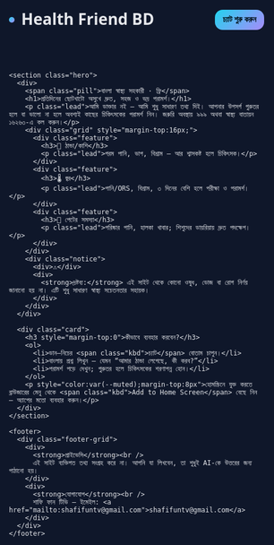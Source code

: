 <script>
(function(){if(!window.chatbase||window.chatbase("getState")!=="initialized"){window.chatbase=(...arguments)=>{if(!window.chatbase.q){window.chatbase.q=[]}window.chatbase.q.push(arguments)};window.chatbase=new Proxy(window.chatbase,{get(target,prop){if(prop==="q"){return target.q}return(...args)=>target(prop,...args)}})}const onLoad=function(){const script=document.createElement("script");script.src="https://www.chatbase.co/embed.min.js";script.id="qh-QBSpTeK3Yu7CCsAA6D";script.domain="www.chatbase.co";document.body.appendChild(script)};if(document.readyState==="complete"){onLoad()}else{window.addEventListener("load",onLoad)}})();
</script>
<!DOCTYPE html>
<html lang="bn">
<head>
  <meta charset="utf-8" />
  <meta name="viewport" content="width=device-width, initial-scale=1" />
  <title>Health Friend BD — বাংলা স্বাস্থ্য সহকারী</title>
  <meta name="description" content="বাংলা ভাষায় সাধারণ স্বাস্থ্য পরামর্শ — বিনামূল্যে, সহজ ও ভদ্র টোনে। জরুরি হলে ৯৯৯ বা ১৬২৬৩-এ যোগাযোগ করুন।" />
  <link rel="preconnect" href="https://fonts.googleapis.com">
  <link rel="preconnect" href="https://fonts.gstatic.com" crossorigin>
  <link href="https://fonts.googleapis.com/css2?family=Noto+Sans+Bengali:wght@400;600;700&display=swap" rel="stylesheet">
  <style>
    :root {
      --bg: #0f172a;          /* slate-900 */
      --card: #111827;        /* gray-900 */
      --muted: #94a3b8;       /* slate-400 */
      --text: #e5e7eb;        /* gray-200 */
      --accent: #22d3ee;      /* cyan-400 */
      --accent-2: #a78bfa;    /* violet-400 */
      --success: #34d399;     /* emerald-400 */
      --warn: #fbbf24;        /* amber-400 */
      --danger: #fb7185;      /* rose-400 */
    }
    * { box-sizing: border-box; }
    html, body { margin:0; padding:0; font-family: "Noto Sans Bengali", system-ui, -apple-system, Segoe UI, Roboto, Helvetica, Arial, sans-serif; background: var(--bg); color: var(--text); }
    a { color: var(--accent); text-decoration: none; }
    .container { max-width: 1100px; margin: 0 auto; padding: 24px; }
    header { display:flex; align-items:center; justify-content:space-between; gap:16px; padding: 16px 0; }
    .brand { display:flex; align-items:center; gap:12px; font-weight:700; font-size: clamp(20px, 3vw, 28px); }
    .brand .dot { width:10px; height:10px; border-radius:999px; background: linear-gradient(135deg, var(--accent), var(--accent-2)); display:inline-block; }
    .cta { display:inline-flex; align-items:center; gap:8px; background: linear-gradient(135deg, var(--accent), var(--accent-2)); color:#001016; font-weight:700; border:none; padding:10px 14px; border-radius:14px; cursor:pointer; }
    .hero { display:grid; grid-template-columns: 1.2fr 1fr; gap:24px; align-items:center; padding: 20px 0 8px; }
    @media (max-width: 900px){ .hero{ grid-template-columns: 1fr; } }
    .card { background: linear-gradient(180deg, #0b1220, #0a0f1a); border:1px solid #1f2937; border-radius: 16px; padding: 20px; box-shadow: 0 10px 30px rgba(0,0,0,.35); }
    .pill { display:inline-block; background:#0b2a32; color:#8af3ff; padding:6px 10px; border-radius:999px; border:1px solid #164e63; font-size:12px; letter-spacing:.2px; }
    h1 { margin:.2em 0 .4em; font-size: clamp(28px, 5vw, 44px); line-height:1.15; }
    p.lead { color: var(--muted); font-size: clamp(15px, 2.5vw, 18px); }
    .grid { display:grid; grid-template-columns: repeat(3, 1fr); gap:16px; }
    @media (max-width: 900px){ .grid{ grid-template-columns: 1fr; } }
    .feature { background: #0b1020; border:1px solid #1e293b; padding:16px; border-radius:14px; }
    .feature h3{ margin:4px 0 8px; font-size:18px; }
    .badge { font-size: 12px; color:#0b1220; background: var(--success); padding:3px 8px; border-radius:999px; font-weight:700; }
    .notice { display:flex; gap:12px; align-items:flex-start; background:#20140f; border:1px solid #4a1d09; color:#ffd7ae; padding:12px 14px; border-radius:12px; margin-top:12px; }
    .notice strong{ color:#ffb86b; }
    footer{ margin: 32px 0 80px; color: var(--muted); font-size:14px; }
    .footer-grid{ display:grid; grid-template-columns: 1fr 1fr; gap:16px; }
    @media (max-width: 700px){ .footer-grid{ grid-template-columns: 1fr; } }
    .kbd { font-family: ui-monospace, SFMono-Regular, Menlo, monospace; font-size: 12px; background:#0b1020; border:1px solid #233044; padding:2px 6px; border-radius:6px; }
  </style>
</head>
<body>
  <script>
(function(){if(!window.chatbase||window.chatbase("getState")!=="initialized"){window.chatbase=(...arguments)=>{if(!window.chatbase.q){window.chatbase.q=[]}window.chatbase.q.push(arguments)};window.chatbase=new Proxy(window.chatbase,{get(target,prop){if(prop==="q"){return target.q}return(...args)=>target(prop,...args)}})}const onLoad=function(){const script=document.createElement("script");script.src="https://www.chatbase.co/embed.min.js";script.id="qh-QBSpTeK3Yu7CCsAA6D";script.domain="www.chatbase.co";document.body.appendChild(script)};if(document.readyState==="complete"){onLoad()}else{window.addEventListener("load",onLoad)}})();
</script>
  <div class="container">
    <header>
      <div class="brand"><span class="dot"></span> Health Friend BD</div>
      <button class="cta" onclick="window.botpress && window.botpress.open()">চ্যাট শুরু করুন</button>
    </header>

    <section class="hero">
      <div>
        <span class="pill">বাংলা স্বাস্থ্য সহকারী · ফ্রি</span>
        <h1>প্রতিদিনের ছোটখাটো অসুখে দ্রুত, সহজ ও ভদ্র পরামর্শ।</h1>
        <p class="lead">আমি ডাক্তার নই — আমি শুধু সাধারণ তথ্য দিই। আপনার উপসর্গ গুরুতর হলে বা ভালো না হলে অবশ্যই কাছের চিকিৎসকের পরামর্শ নিন। জরুরি অবস্থায় ৯৯৯ অথবা স্বাস্থ্য বাতায়ন ১৬২৬৩-এ কল করুন।</p>
        <div class="grid" style="margin-top:16px;">
          <div class="feature">
            <h3>🤧 ঠান্ডা/কাশি</h3>
            <p class="lead">গরম পানি, ভাপ, বিশ্রাম — আর শ্বাসকষ্ট হলে চিকিৎসক।</p>
          </div>
          <div class="feature">
            <h3>🌡️ জ্বর</h3>
            <p class="lead">পানি/ORS, বিশ্রাম, ৩ দিনের বেশি হলে পরীক্ষা ও পরামর্শ।</p>
          </div>
          <div class="feature">
            <h3>🍲 পেটের সমস্যা</h3>
            <p class="lead">পরিষ্কার পানি, হালকা খাবার; শিশুদের ডায়রিয়ায় দ্রুত পদক্ষেপ।</p>
          </div>
        </div>
        <div class="notice">
          <div>⚠️</div>
          <div>
            <strong>দ্রষ্টব্য:</strong> এই সাইট থেকে কোনো ওষুধ, ডোজ বা রোগ নির্ণয় জানানো হয় না। এটি শুধু সাধারণ স্বাস্থ্য সচেতনতার সহায়ক।
          </div>
        </div>
      </div>

      <div class="card">
        <h3 style="margin-top:0">কীভাবে ব্যবহার করবেন?</h3>
        <ol>
          <li>ডান–নিচের <span class="kbd">চ্যাট</span> বোতাম চাপুন।</li>
          <li>বাংলায় প্রশ্ন লিখুন — যেমন “আমার ঠান্ডা লেগেছে, কী করব?”</li>
          <li>পরামর্শ পড়ে দেখুন; গুরুতর হলে চিকিৎসকের শরণাপন্ন হোন।</li>
        </ol>
        <p style="color:var(--muted);margin-top:8px">হোমস্ক্রিনে যুক্ত করতে ব্রাউজারের মেনু থেকে <span class="kbd">Add to Home Screen</span> বেছে নিন — অ্যাপের মতো ব্যবহার করুন।</p>
      </div>
    </section>

    <footer>
      <div class="footer-grid">
        <div>
          <strong>প্রাইভেসি</strong><br />
          এই সাইট ব্যক্তিগত তথ্য সংগ্রহ করে না। আপনি যা লিখবেন, তা শুধুই AI-কে উত্তরের জন্য পাঠানো হয়।
        </div>
        <div>
          <strong>যোগাযোগ</strong><br />
          শাফি ফান টিভি — ইমেইল: <a href="mailto:shafifuntv@gmail.com">shafifuntv@gmail.com</a>
        </div>
      </div>
    </footer>
  </div>

  <!-- Botpress Cloud Webchat Embed -->
  <!-- ❶ এই দুইটি স্ক্রিপ্ট অপরিবর্তিত রাখুন -->
  <script src="https://cdn.botpress.cloud/webchat/v2.2/inject.js"></script>
  <!-- ❷ নিচের লিঙ্কে <BOT_ID> অংশটি আপনার Botpress বট আইডি দিয়ে বদলান -->
  <script src="https://mediafiles.botpress.cloud/<BOT_ID>/webchat/v2.2/config.js"></script>

  <script>
    // ঐচ্ছিক: ওয়েবচ্যাট ওপেন করার সহজ API
    window.botpress = {
      open: function(){
        if (window.botpressWebChat) {
          window.botpressWebChat.sendEvent({ type: 'show' });
          window.botpressWebChat.sendEvent({ type: 'open' });
        }
      }
    };
  </script>
</body>
</html>
